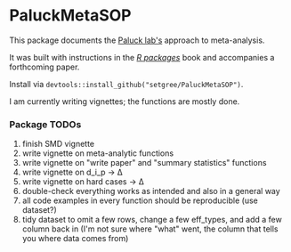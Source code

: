 # PaluckMetaSOP

<!-- badges: start -->
<!-- badges: end -->

This package documents the [Paluck lab's](https://www.betsylevypaluck.com/) approach to meta-analysis. 

It was built with instructions in the [_R packages_](https://r-pkgs.org/) book and accompanies a forthcoming paper.  

Install via `devtools::install_github("setgree/PaluckMetaSOP")`.

I am currently writing vignettes; the functions are mostly done.

### Package TODOs
1. finish SMD vignette
2. write vignette on meta-analytic functions
3. write vignette on "write paper" and "summary statistics" functions
4. write vignette on d_i_p -> ∆
5. write vignette on hard cases -> ∆
6. double-check everything works as intended and also in a general way
7. all code examples in every function should be reproducible  (use dataset?)
8. tidy dataset to omit a few rows, change a few eff_types, and add a few column back in (I'm not sure where "what" went, the column that tells you where data comes from)
